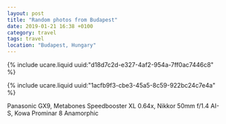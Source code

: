 ```yaml
---
layout: post
title: "Random photos from Budapest"
date: 2019-01-21 16:38 +0100
category: travel
tags: travel
location: "Budapest, Hungary"
---
```


{% include ucare.liquid uuid:"d18d7c2d-e327-4af2-954a-7ff0ac7446c8" %}

{% include ucare.liquid uuid:"1acfb9f3-cbe3-45a5-8c59-922bc24c7e4a" %}

Panasonic GX9, Metabones Speedbooster XL 0.64x, Nikkor 50mm f/1.4 AI-S, Kowa Prominar 8 Anamorphic

